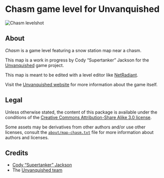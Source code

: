Chasm game level for Unvanquished
=================================

![Chasm levelshot](meta/chasm/chasm.jpg)


About
-----

_Chasm_ is a game level featuring a snow station map near a chasm.

This map is a work in progress by Cody “Supertanker” Jackson for the [Unvanquished](https://unvanquished.net) game project.

This map is meant to be edited with a level editor like [NetRadiant](https://netradiant.gitlab.io/).

Visit the [Unvanquished website](https://unvanquished.net) for more information about the game itself.


Legal
-----

Unless otherwise stated, the content of this package is available under the conditions of the [Creative Commons Attribution-Share Alike 3.0 license](https://creativecommons.org/licenses/by-sa/3.0/).

Some assets may be derivatives from other authors and/or use other licenses, consult the [`about/map-chasm.txt`](about/map-chasm.txt) file for more information about authors and licenses.


Credits
-------

- [Cody “Supertanker” Jackson](https://jacksontech.net)
- The [Unvanquished team](https://unvanquished.net/about/)
